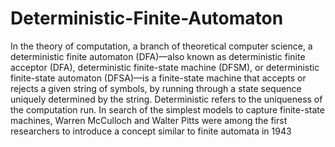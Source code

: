 # Deterministic-Finite-Automaton

In the theory of computation, a branch of theoretical computer science, a deterministic finite automaton (DFA)—also known as deterministic finite acceptor (DFA), deterministic finite-state machine (DFSM), or deterministic finite-state automaton (DFSA)—is a finite-state machine that accepts or rejects a given string of symbols, by running through a state sequence uniquely determined by the string. Deterministic refers to the uniqueness of the computation run. In search of the simplest models to capture finite-state machines, Warren McCulloch and Walter Pitts were among the first researchers to introduce a concept similar to finite automata in 1943
